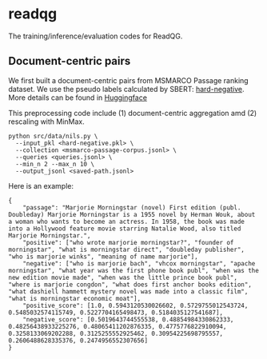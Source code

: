 # readqg
The training/inference/evaluation codes for ReadQG.

## Document-centric pairs 
We first built a document-centric pairs from MSMARCO Passage ranking dataset.
We use the pseudo labels calculated by SBERT: [hard-negative](cross-encoder-ms-marco-MiniLM-L-6-v2-scores.pkl.gz). More details can be found in [Huggingface](https://huggingface.co/datasets/sentence-transformers/msmarco-hard-negatives)

This preprocessing code include (1) document-centric aggregation amd (2) rescaling with MinMax.
```
python src/data/nils.py \
  --input_pkl <hard-negative.pkl> \
  --collection <msmarco-passage-corpus.jsonl> \
  --queries <queries.jsonl> \
  --min_n 2 --max_n 10 \
  --output_jsonl <saved-path.jsonl>
```
Here is an example:
```python3
{
    "passage": "Marjorie Morningstar (novel) First edition (publ. Doubleday) Marjorie Morningstar is a 1955 novel by Herman Wouk, about a woman who wants to become an actress. In 1958, the book was made into a Hollywood feature movie starring Natalie Wood, also titled Marjorie Morningstar.", 
    "positive": ["who wrote marjorie morningstar?", "founder of morningstar", "what is morningstar direct", "doubleday publisher", "who is marjorie winks", "meaning of name marjorie"], 
    "negative": ["who is marjorie bach", "vhcox morningstar", "apache morningstar", "what year was the first phone book publ", "when was the new edition movie made", "when was the little prince book publ", "where is marjorie congdon", "what does first anchor books edition", "what dashiell hammett mystery novel was made into a classic film", "what is morningstar economic moat"], 
    "positive_score": [1.0, 0.5943120530026602, 0.5729755012543724, 0.5485032574115749, 0.5227704165498473, 0.5184035127541687], 
    "negative_score": [0.5019643744555538, 0.48854984330862333, 0.48256438933225276, 0.48065411202876335, 0.4775776822910094, 0.3258133069202288, 0.3125255552925462, 0.30954225698795557, 0.2606488628335376, 0.2474956552307656]
}
```


